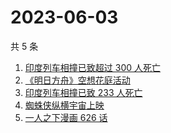 # 2023-06-03

共 5 条

<!-- BEGIN ZHIHUSEARCH -->
<!-- 最后更新时间 Sat Jun 03 2023 21:12:36 GMT+0800 (China Standard Time) -->
1. [印度列车相撞已致超过 300 人死亡](https://www.zhihu.com/search?q=印度列车相撞已致超过%20300%20人死亡)
1. [《明日方舟》空想花庭活动](https://www.zhihu.com/search?q=《明日方舟》空想花庭活动)
1. [印度列车相撞已致 233 人死亡](https://www.zhihu.com/search?q=印度列车相撞已致%20233%20人死亡)
1. [蜘蛛侠纵横宇宙上映](https://www.zhihu.com/search?q=蜘蛛侠纵横宇宙上映)
1. [一人之下漫画 626 话](https://www.zhihu.com/search?q=一人之下漫画%20626%20话)
<!-- END ZHIHUSEARCH -->
